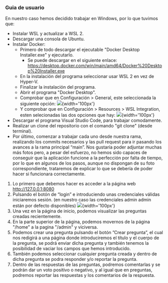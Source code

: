 ### Guia de usuario

En nuestro caso hemos decidido trabajar en Windows, por lo que tuvimos que:
- Instalar WSL y actualizar a WSL 2.
- Descargar una consola de Ubuntu.
- Instalar Docker:
	- Primero de todo descargar el ejecutable "Docker Desktop Installer.exe" y ejecutarlo.
		- Se puede descargar en el siguiente enlace: https://desktop.docker.com/win/main/amd64/Docker%20Desktop%20Installer.exe
	- En la instalación del programa seleccionar usar WSL 2 en vez de Hyper-V.
	- Finalizar la instalación del programa.
	- Abrir el programa "Docker Desktop".
	- Comprobar que en Configuración > General, este seleccionada la siguiente opción:
		![](https://github.com/mTeresa-ubu/practica-dms-2022-2023/tree/roberGuiaUsuario/Imagenes/docker1.png){width='100px'}
	- Y comprobar que en Configuración > Resources > WSL Integration, esten selecionadas las dos opciones que hay:
		![](https://github.com/mTeresa-ubu/practica-dms-2022-2023/tree/roberGuiaUsuario/Imagenes/docker2.png){width='100px'}
- Descargar el programa Visual Studio Code, para trabajar comodamente.
- Realizar un clone del repositorio con el comando "git clone" (desde terminal).
- Por último, comenzar a trabajar cada uno desde nuestra rama, realizando los commits necesarios y las pull request para ir pasando los avances a la rama principal “main”.
Nos gustaría poder adjuntar muchas más fotos pero, a pesar del esfuerzo, no hemos sido capaces de conseguir que la aplicación funcione a la perfección por falta de tiempo, por lo que en algunos de los pasos, aunque no dispongan de su foto correspondiente, trataremos de explicar lo que se debería de poder hacer si funcionara correctamente.
1.	Lo primero que debemos hacer es acceder a la página web http://127.0.0.1:8080
2.	Pulsando el botón de “login” e introduciendo unas credenciales válidas iniciaremos sesión. (en nuestro caso las credenciales admin admin están por defecto disponibles)
	![](https://github.com/mTeresa-ubu/practica-dms-2022-2023/tree/roberGuiaUsuario/Imagenes/login.png){width='100px'}
3.	Una vez en la página de inicio, podemos visualizar las preguntas creadas recientemente.
4.	En la parte superior de la página, podemos movernos de la página "/home" a la pagina "/admin" y viciversa.
5.	Podemos crear una pregunta pulsando el botón ”Crear pregunta”, el cual nos redigirá a una página donde introduciremos el título y el cuerpo de la pregunta, se podrá enviar dicha pregunta y también tenemos la posibilidad de vaciar los campos que hemos introducido.
6.	También podemos seleccionar cualquier pregunta creada y dentro de dicha pregunta se podra responder y/o reportar la pregunta.
7.	Dentro de las respuestas de las preguntas, podremos comentarlas y se podrán dar un voto positivo o negativo, y al igual que en preguntas, podremos reportar las respuestas y los comentarios de la respuesta.
